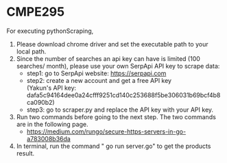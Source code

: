 # CMPE295

For executing pythonScraping, 
1. Please download chrome driver and set the executable path to your local path.
2. Since the number of searches an api key can have is limited (100 searches/ month), please use your own SerpApi API key to scrape data:
    - step1: go to SerpApi website: https://serpapi.com
    - step2: create a new account and get a free API key
             <br /> (Yakun's API key: dafa5c94164dee0a24cfff9251cd140c253688f5be306031b69bcf4b8ca090b2)
    - step3: go to scraper.py and replace the API key with your API key.
3. Run two commands before going to the next step. The two commands are in the following page.
    - https://medium.com/rungo/secure-https-servers-in-go-a783008b36da
5. In terminal, run the command " go run server.go" to get the products result.
